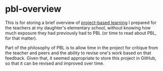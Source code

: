 # pbl-overview

This is for storing a brief overview of [project-based learning](http://edglossary.org/project-based-learning/) I prepared for the teachers at my daughter's elementary school, without knowing how much exposure they had previously had to PBL (or time to read about PBL, for that matter).

Part of the philosophy of PBL is to allow time in the project for critique from the teacher and peers and the ability to revise one's work based on that feedback. Given that, it seemed appropriate to store this project in GitHub, so that it can be revised and improved over time.
